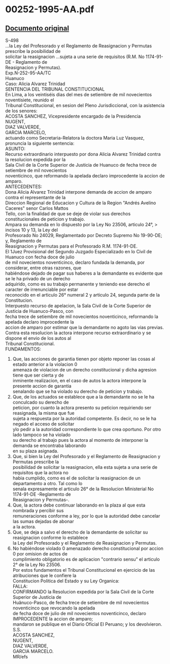 
00252-1995-AA.pdf
=================
  
[Documento original](https://tc.gob.pe/jurisprudencia/1997/00252-1995-AA.pdf)  
---  
S-498  
...la Ley del Profesorado y el Reglamento de Reasignacion y Permutas prescribe la posibilidad de  
solicitar la reasignacion ...sujeta a una serie de requisitos (R.M. No 1174-91-DE - Reglamento de  
Reasignacion y Permutas).  
Exp.N-252-95-AA/TC  
Huanuco  
Caso: Alicia Alvarez Trinidad  
SENTENCIA DEL TRIBUNAL CONSTITUCIONAL  
En Lima, a los veintiséis dias del mes de setiembre de mil novecientos noventisiete, reunido el  
Tribunal Constitucional, en sesion del Pleno Jurisdiccional, con la asistencia de los senores:  
ACOSTA SANCHEZ, Vicepresidente encargado de la Presidencia  
NUGENT,  
DIAZ VALVERDE,  
GARCIA MARCELO,  
actuando como Secretaria-Relatora la doctora Maria Luz Vasquez, pronuncia la siguiente sentencia:  
ASUNTO:  
Recurso extraordinario interpuesto por dona Alicia Alvarez Trinidad contra la resolucion expedida por la  
Sala Civil de la Corte Superior de Justicia de Huanuco de fecha trece de setiembre de mil novecientos  
noventicinco, que reformando la apelada declaro improcedente la accion de amparo.  
ANTECEDENTES:  
Dona Alicia Alvarez Trinidad interpone demanda de accion de amparo contra el representante de la  
Direccion Regional de Educacion y Cultura de la Region "Andrés Avelino Caceres" senor Carlos Mattos  
Tello, con la finalidad de que se deje de violar sus derechos constitucionales de peticion y trabajo.  
Ampara su demanda en lo dispuesto por la Ley No 23506, articulo 24°, > incisos 10 y 13, la Ley del  
Profesorado No 24029, Reglamentado por Decreto Supremo No 19-90-DE; y, Reglamento de  
Reasignacion y Permutas para el Profesorado R.M. 1174-91-DE.  
El 1Juez Provisional del Segundo Juzgado Especializado en lo Civil de Huanuco con fecha doce de julio  
de mil novecientos noventicinco, declaro fundada la demanda, por considerar, entre otras razones, que  
habiéndose dejado de pagar sus haberes a la demandante es evidente que se le ha privado de un derecho  
adquirido, como es su trabajo permanente y teniendo ese derecho el caracter de irrenunciable por estar  
reconocido en el articulo 26° numeral 2 y articulo 24, segunda parte de la Constitucion.  
Interpuesto recurso de apelacion, la Sala Civil de la Corte Superior de Justicia de Huanuco-Pasco, con  
fecha trece de setiembre de mil novecientos noventicinco, reformando la apelada declaro improcedente la  
accion de amparo por estimar que la demandante no agoto las vias previas.  
Contra esta resolucion la actora interpone recurso extraordinario y se dispone el envio de los autos al  
Tribunal Constitucional.  
FUNDAMENTOS:  
1. Que, las acciones de garantia tienen por objeto reponer las cosas al estado anterior a la violacion 0  
amenaza de violacion de un derecho constitucional y dicha agresion tiene que ser cierta y de  
inminente realizacion, en el caso de autos la actora interpone la presente accion de garantia  
senalando que se ha violado su derecho de peticion y trabajo.  
2. Que, de los actuados se establece que a la demandante no se le ha conculcado su derecho de  
peticion, por cuanto la actora presento su peticion requiriendo ser reasignada, la misma que fue  
sujeta a respuesta por la autoridad competente. Es decir, no se le ha negado el acceso de solicitar  
ylo pedir a la autoridad correspondiente lo que crea oportuno. Por otro lado tampoco se ha violado  
su derecho al trabajo pues la actora al momento de interponer la demanda se encontraba laborando  
en su plaza asignada.  
3. Que, si bien la Ley del Profesorado y el Reglamento de Reasignacion y Permutas prescribe la  
posibilidad de solicitar la reasignacion, ella esta sujeta a una serie de requisitos que la actora no  
habia cumplido, como es el de solicitar la reasignacion de un departamento a otro. Tal como lo  
senala expresamente el articulo 26° de la Resolucion Ministerial No 1174-91-DE -Reglamento de  
Reasignacion y Permutas-.  
4. Que, la actora debe continuar laborando en la plaza al que esta nombrada y percibir sus  
remuneraciones conforme a ley, por lo que la autoridad debe cancelar las sumas dejadas de abonar  
a la actora.  
5. Que, se deja a salvo el derecho de la demandante de solicitar su reasignacion conforme lo establece  
la Ley del Profesorado y el Reglamento de Reasignacion y Permutas.  
6. No habiéndose violado 0 amenazado derecho constitucional por accion 0 por omision de actos de  
cumplimiento obligatorio es de aplicacion "contrario sensu" el articulo 2° de la Ley No 23506.  
Por estos fundamentos el Tribunal Constitucional en ejercicio de las atribuciones que le confiere la  
Constitucion Politica del Estado y su Ley Organica:  
FALLA:  
CONFIRMANDO la Resolucion expedida por la Sala Civil de la Corte Superior de Justicia de  
Huânuco-Pasco, de fecha trece de setiembre de mil novecientos noventicinco que revocando la apelada  
de fecha doce de julio de mil novecientos noventicinco, declaro IMPROCEDENTE la accion de amparo;  
mandaron se publique en el Diario Oficial El Peruano; y los devolvieron.  
S.S.  
ACOSTA SANCHEZ,  
NUGENT,  
DIAZ VALVERDE,  
GARCIA MARCELO.  
MR/efs